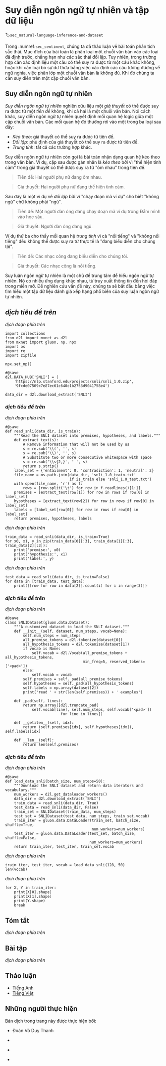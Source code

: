 <!-- ===================== Bắt đầu dịch Phần 1 ==================== -->
<!-- ========================================= REVISE - BẮT ĐẦU =================================== -->

<!--
# Natural Language Inference and the Dataset
-->

# Suy diễn ngôn ngữ tự nhiên và tập dữ liệu
:label:`sec_natural-language-inference-and-dataset`


<!--
In :numref:`sec_sentiment`, we discussed the problem of sentiment analysis.
This task aims to classify a single text sequence into predefined categories, such as a set of sentiment polarities.
However, when there is a need to decide whether one sentence can be inferred form another, 
or eliminate redundancy by identifying sentences that are semantically equivalent, knowing how to classify one text sequence is insufficient.
Instead, we need to be able to reason over pairs of text sequences.
-->

Trong :numref:`sec_sentiment`, chúng ta đã thảo luận về bài toán phân tích sắc thái. Mục đích của bài toán là phân loại một chuỗi văn bản vào các loại đã định trước, chẳng hạn như các sắc thái đối lập. Tuy nhiên, trong trường hợp cần xác định liệu một câu có thể suy ra được từ một câu khác không, hoặc khi cần loại bỏ sự dư thừa bằng việc xác định các câu tương đương về ngữ nghĩa, việc phân lớp một chuỗi văn bản là không đủ. Khi đó chúng ta cần suy diễn trên một cặp chuỗi văn bản.


<!--
## Natural Language Inference
-->

## Suy diễn ngôn ngữ tự nhiên

<!--
*Natural language inference* studies whether a *hypothesis* can be inferred from a *premise*, where both are a text sequence.
In other words, natural language inference determines the logical relationship between a pair of text sequences.
Such relationships usually fall into three types:
-->

*Suy diễn ngôn ngữ tự nhiên* nghiên cứu liệu một *giả thuyết* có thể được suy ra được từ một *tiên đề* không, khi cả hai là một chuỗi văn bản. Nói cách khác, suy diễn ngôn ngữ tự nhiên quyết định mối quan hệ logic giữa một cặp chuỗi văn bản. Các mối quan hệ đó thường rơi vào một trong ba loại sau đây:


<!--
* *Entailment*: the hypothesis can be inferred from the premise.
* *Contradiction*: the negation of the hypothesis can be inferred from the premise.
* *Neutral*: all the other cases.
-->

* *Kéo theo*: giả thuyết có thể suy ra được từ tiên đề.
* *Đối lập*: phủ định của giả thuyết có thể suy ra được từ tiên đề.
* *Trung tính*: tất cả các trường hợp khác.


<!--
Natural language inference is also known as the recognizing textual entailment task.
For example, the following pair will be labeled as *entailment* because "showing affection" 
in the hypothesis can be inferred from "hugging one another" in the premise.
-->

Suy diễn ngôn ngữ tự nhiên còn gọi là bài toán nhận dạng quan hệ kéo theo trong văn bản.
Ví dụ, cặp sau được gán nhãn là *kéo theo* bởi vì "thể hiện tình cảm" trong giả thuyết có thể
được suy ra từ "ôm nhau" trong tiên đề.


<!--
> Premise: Two women are hugging each other.
-->

> Tiên đề: Hai người phụ nữ đang ôm nhau.

<!--
> Hypothesis: Two women are showing affection.
-->

> Giả thuyết: Hai người phụ nữ đang thể hiện tình cảm.


<!--
The following is an example of *contradiction* as "running the coding example" indicates "not sleeping" rather than "sleeping".
-->

Sau đây là một ví dụ về *đối lập* bởi vì "chạy đoạn mã ví dụ" cho biết "không ngủ" chứ không phải "ngủ".


<!--
> Premise: A man is running the coding example from Dive into Deep Learning.
-->

> Tiên đề: Một người đàn ông đang chạy đoạn mã ví dụ trong Đắm mình vào học sâu.

<!--
> Hypothesis: The man is sleeping.
-->

> Giả thuyết: Người đàn ông đang ngủ.


<!--
The third example shows a *neutrality* relationship because neither "famous" nor "not famous" can be inferred from the fact that "are performing for us". 
-->

Ví dụ thứ ba cho thấy mối quan hệ *trung tính* vì cả "nổi tiếng" và "không nổi tiếng" đều không thể được suy ra từ thực tế là "đang biểu diễn cho chúng tôi".


<!--
> Premise: The musicians are performing for us.
-->

> Tiên đề: Các nhạc công đang biểu diễn cho chúng tôi.

<!--
> Hypothesis: The musicians are famous.
-->

> Giả thuyết: Các nhạc công là nổi tiếng.


<!--
Natural language inference has been a central topic for understanding natural language.
It enjoys wide applications ranging from information retrieval to open-domain question answering.
To study this problem, we will begin by investigating a popular natural language inference benchmark dataset.
-->

Suy luận ngôn ngữ tự nhiên là một chủ đề trung tâm để hiểu ngôn ngữ tự nhiên.
Nó có nhiều ứng dụng khác nhau, từ truy xuất thông tin đến hỏi đáp trong miền mở.
Để nghiên cứu vấn đề này, chúng ta sẽ bắt đầu bằng việc tìm hiểu một tập dữ liệu đánh giá xếp hạng phổ biến của suy luận ngôn ngữ tự nhiên.

<!-- ===================== Kết thúc dịch Phần 1 ===================== -->

<!-- ===================== Bắt đầu dịch Phần 2 ===================== -->

<!--
## The Stanford Natural Language Inference (SNLI) Dataset
-->

## *dịch tiêu đề trên*


<!--
Stanford Natural Language Inference (SNLI) Corpus is a collection of over $500,000$ labeled English sentence pairs :cite:`Bowman.Angeli.Potts.ea.2015`.
We download and store the extracted SNLI dataset in the path `../data/snli_1.0`.
-->

*dịch đoạn phía trên*


```{.python .input  n=28}
import collections
from d2l import mxnet as d2l
from mxnet import gluon, np, npx
import os
import re
import zipfile

npx.set_np()

#@save
d2l.DATA_HUB['SNLI'] = (
    'https://nlp.stanford.edu/projects/snli/snli_1.0.zip',
    '9fcde07509c7e87ec61c640c1b2753d9041758e4')

data_dir = d2l.download_extract('SNLI')
```


<!--
### Reading the Dataset
-->

### *dịch tiêu đề trên*


<!--
The original SNLI dataset contains much richer information than what we really need in our experiments.
Thus, we define a function `read_snli` to only extract part of the dataset, then return lists of premises, hypotheses, and their labels.
-->

*dịch đoạn phía trên*


```{.python .input  n=66}
#@save
def read_snli(data_dir, is_train):
    """Read the SNLI dataset into premises, hypotheses, and labels."""
    def extract_text(s):
        # Remove information that will not be used by us
        s = re.sub('\\(', '', s) 
        s = re.sub('\\)', '', s)
        # Substitute two or more consecutive whitespace with space
        s = re.sub('\\s{2,}', ' ', s)
        return s.strip()
    label_set = {'entailment': 0, 'contradiction': 1, 'neutral': 2}
    file_name = os.path.join(data_dir, 'snli_1.0_train.txt'
                             if is_train else 'snli_1.0_test.txt')
    with open(file_name, 'r') as f:
        rows = [row.split('\t') for row in f.readlines()[1:]]
    premises = [extract_text(row[1]) for row in rows if row[0] in label_set]
    hypotheses = [extract_text(row[2]) for row in rows if row[0] in label_set]
    labels = [label_set[row[0]] for row in rows if row[0] in label_set]
    return premises, hypotheses, labels
```


<!--
Now let us print the first $3$ pairs of premise and hypothesis, 
as well as their labels ("0", "1", and "2" correspond to "entailment", "contradiction", and "neutral", respectively ).
-->

*dịch đoạn phía trên*


```{.python .input  n=70}
train_data = read_snli(data_dir, is_train=True)
for x0, x1, y in zip(train_data[0][:3], train_data[1][:3], train_data[2][:3]):
    print('premise:', x0)
    print('hypothesis:', x1)
    print('label:', y)
```


<!--
The training set has about $550,000$ pairs, and the testing set has about $10,000$ pairs.
The following shows that the three labels "entailment", "contradiction", and "neutral" are balanced in 
both the training set and the testing set.
-->

*dịch đoạn phía trên*


```{.python .input}
test_data = read_snli(data_dir, is_train=False)
for data in [train_data, test_data]:
    print([[row for row in data[2]].count(i) for i in range(3)])
```


<!--
### Defining a Class for Loading the Dataset
-->

### *dịch tiêu đề trên*


<!--
Below we define a class for loading the SNLI dataset by inheriting from the `Dataset` class in Gluon.
The argument `num_steps` in the class constructor specifies the length of a text sequence so that each minibatch of sequences will have the same shape. 
In other words, tokens after the first `num_steps` ones in longer sequence are trimmed, 
while special tokens “&lt;pad&gt;” will be appended to shorter sequences until their length becomes `num_steps`.
By implementing the `__getitem__` function, we can arbitrarily access the premise, hypothesis, and label with the index `idx`.
-->

*dịch đoạn phía trên*


```{.python .input  n=115}
#@save
class SNLIDataset(gluon.data.Dataset):
    """A customized dataset to load the SNLI dataset."""
    def __init__(self, dataset, num_steps, vocab=None):
        self.num_steps = num_steps
        all_premise_tokens = d2l.tokenize(dataset[0])
        all_hypothesis_tokens = d2l.tokenize(dataset[1])
        if vocab is None:
            self.vocab = d2l.Vocab(all_premise_tokens + all_hypothesis_tokens,
                                   min_freq=5, reserved_tokens=['<pad>'])
        else:
            self.vocab = vocab
        self.premises = self._pad(all_premise_tokens)
        self.hypotheses = self._pad(all_hypothesis_tokens)
        self.labels = np.array(dataset[2])
        print('read ' + str(len(self.premises)) + ' examples')

    def _pad(self, lines):
        return np.array([d2l.truncate_pad(
            self.vocab[line], self.num_steps, self.vocab['<pad>'])
                         for line in lines])

    def __getitem__(self, idx):
        return (self.premises[idx], self.hypotheses[idx]), self.labels[idx]

    def __len__(self):
        return len(self.premises)
```

<!-- ===================== Kết thúc dịch Phần 2 ===================== -->

<!-- ===================== Bắt đầu dịch Phần 3 ===================== -->

<!--
### Putting All Things Together
-->

### *dịch tiêu đề trên*


<!--
Now we can invoke the `read_snli` function and the `SNLIDataset` class to download the SNLI dataset and 
return `DataLoader` instances for both training and testing sets, together with the vocabulary of the training set.
It is noteworthy that we must use the vocabulary constructed from the training set as that of the testing set. 
As a result, any new token from the testing set will be unknown to the model trained on the training set.
-->

*dịch đoạn phía trên*


```{.python .input  n=114}
#@save
def load_data_snli(batch_size, num_steps=50):
    """Download the SNLI dataset and return data iterators and vocabulary."""
    num_workers = d2l.get_dataloader_workers()
    data_dir = d2l.download_extract('SNLI')
    train_data = read_snli(data_dir, True)
    test_data = read_snli(data_dir, False)
    train_set = SNLIDataset(train_data, num_steps)
    test_set = SNLIDataset(test_data, num_steps, train_set.vocab)
    train_iter = gluon.data.DataLoader(train_set, batch_size, shuffle=True,
                                       num_workers=num_workers)
    test_iter = gluon.data.DataLoader(test_set, batch_size, shuffle=False,
                                      num_workers=num_workers)
    return train_iter, test_iter, train_set.vocab
```


<!--
Here we set the batch size to $128$ and sequence length to $50$,
and invoke the `load_data_snli` function to get the data iterators and vocabulary.
Then we print the vocabulary size.
-->

*dịch đoạn phía trên*


```{.python .input  n=111}
train_iter, test_iter, vocab = load_data_snli(128, 50)
len(vocab)
```


<!--
Now we print the shape of the first minibatch.
Contrary to sentiment analysis,
we have $2$ inputs `X[0]` and `X[1]` representing pairs of premises and hypotheses.
-->

*dịch đoạn phía trên*


```{.python .input  n=113}
for X, Y in train_iter:
    print(X[0].shape)
    print(X[1].shape)
    print(Y.shape)
    break
```

## Tóm tắt

<!--
* Natural language inference studies whether a hypothesis can be inferred from a premise, where both are a text sequence.
* In natural language inference, relationships between premises and hypotheses include entailment, contradiction, and neutral.
* Stanford Natural Language Inference (SNLI) Corpus is a popular benchmark dataset of natural language inference.
-->

*dịch đoạn phía trên*


## Bài tập

<!--
1. Machine translation has long been evaluated based on superficial $n$-gram matching between an output translation and a ground-truth translation.
Can you design a measure for evaluating machine translation results by using natural language inference?
2. How can we change hyperparameters to reduce the vocabulary size? 
-->

*dịch đoạn phía trên*

<!-- ===================== Kết thúc dịch Phần 3 ===================== -->
<!-- ========================================= REVISE - KẾT THÚC ===================================-->


## Thảo luận
* [Tiếng Anh](https://discuss.d2l.ai/t/394)
* [Tiếng Việt](https://forum.machinelearningcoban.com/c/d2l)

## Những người thực hiện
Bản dịch trong trang này được thực hiện bởi:
<!--
Tác giả của mỗi Pull Request điền tên mình và tên những người review mà bạn thấy
hữu ích vào từng phần tương ứng. Mỗi dòng một tên, bắt đầu bằng dấu `*`.
Tên đầy đủ của các reviewer có thể được tìm thấy tại https://github.com/aivivn/d2l-vn/blob/master/docs/contributors_info.md
-->

* Đoàn Võ Duy Thanh
<!-- Phần 1 -->
* 

<!-- Phần 2 -->
* 

<!-- Phần 3 -->
* 
